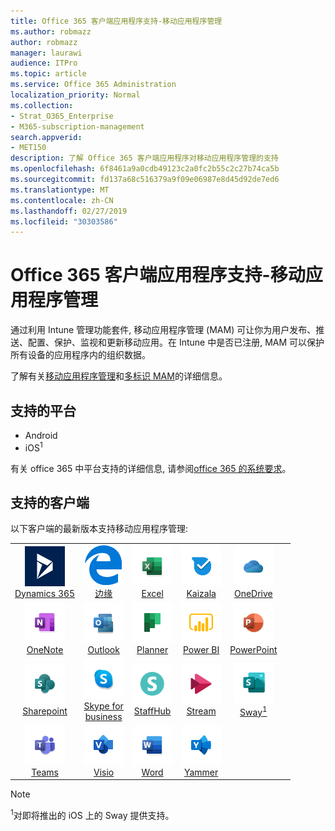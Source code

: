 ```yaml
---
title: Office 365 客户端应用程序支持-移动应用程序管理
ms.author: robmazz
author: robmazz
manager: laurawi
audience: ITPro
ms.topic: article
ms.service: Office 365 Administration
localization_priority: Normal
ms.collection:
- Strat_O365_Enterprise
- M365-subscription-management
search.appverid:
- MET150
description: 了解 Office 365 客户端应用程序对移动应用程序管理的支持
ms.openlocfilehash: 6f8461a9a0cdb49123c2a0fc2b55c2c27b74ca5b
ms.sourcegitcommit: fd137a68c516379a9f09e06987e8d45d92de7ed6
ms.translationtype: MT
ms.contentlocale: zh-CN
ms.lasthandoff: 02/27/2019
ms.locfileid: "30303586"
---
```

# <a name="office-365-client-app-support---mobile-application-management"></a>Office 365 客户端应用程序支持-移动应用程序管理

通过利用 Intune 管理功能套件, 移动应用程序管理 (MAM) 可让你为用户发布、推送、配置、保护、监视和更新移动应用。在 Intune 中是否已注册, MAM 可以保护所有设备的应用程序内的组织数据。

了解有关[移动应用程序管理](https://docs.microsoft.com/intune/mam-faq)和[多标识 MAM](https://docs.microsoft.com/intune/app-protection-policy)的详细信息。

## <a name="supported-platforms"></a>支持的平台

 - Android
 - iOS<sup>1</sup>

有关 office 365 中平台支持的详细信息, 请参阅[office 365 的系统要求](https://products.office.com/office-system-requirements)。

## <a name="supported-clients"></a>支持的客户端

以下客户端的最新版本支持移动应用程序管理:

| | | | | | |
|:---:|:---:|:---:|:---:|:---:|:---:|
| ![Dynamics 365 图标](media/o365-dynamics365-64x64.png) <br> [Dynamics 365](https://dynamics.microsoft.com) | ![边缘图标](media/o365-edge-64x64.png) <br> [边缘](https://www.microsoft.com/windows/microsoft-edge) | ![Excel 图标](media/o365-excel-64x64.png) <br> [Excel](https://products.office.com/excel) | ![Kaizala 图标](media/o365-kaizala-64x64.png) <br> [Kaizala](https://products.office.com/en/business/microsoft-kaizala) | ![OneDrive for business 图标](media/o365-OneDrive-64x64.png) <br> [OneDrive](https://products.office.com/onedrive-for-business/online-cloud-storage)
| ![OneNote 图标](media/o365-OneNote-64x64.png) <br> [OneNote](https://products.office.com/onenote) | ![Outlook 图标](media/o365-outlook-64x64.png) <br> [Outlook](https://products.office.com/outlook) | ![Planner 图标](media/o365-planner-64x64.png) <br> [Planner](https://products.office.com/business/task-management-software) | ![PowerBI 图标](media/o365-powerbi-64x64.png) <br> [Power BI](https://powerbi.microsoft.com) | ![PowerPoint 图标](media/o365-powerpoint-64x64.png) <br> [PowerPoint](https://products.office.com/powerpoint) |
| ![SharePoint 图标](media/o365-sharepoint-64x64.png) <br> [Sharepoint](https://products.office.com/sharepoint) | ![Skype for business 图标](media/o365-skypeforbusiness-64x64.png) <br> [Skype for <br> business](https://www.skype.com/business/) | ![StaffHub 图标](media/o365-staffhub-64x64.png) <br> [StaffHub](https://products.office.com/microsoft-staffhub/staff-scheduling-software) | ![流图标](media/o365-stream-64x64.png) <br> [Stream](https://stream.microsoft.com) | ![Sway 图标](media/o365-sway-64x64.png) <br> [Sway<sup>1</sup>](https://sway.com)
| ![团队图标](media/o365-teams-64x64.png) <br> [Teams](https://products.office.com/microsoft-teams/group-chat-software) | ![Visio 图标](media/o365-visio-64x64.png) <br> [Visio](https://products.office.com/visio/flowchart-software) | ![Word 图标](media/o365-word-64x64.png) <br> [Word](https://products.office.com/word) |![Yammer 图标](media/o365-yammer-64x64.png) <br> [Yammer](https://products.office.com/yammer/yammer-overview)

> [!NOTE]
> <sup>1</sup>对即将推出的 iOS 上的 Sway 提供支持。